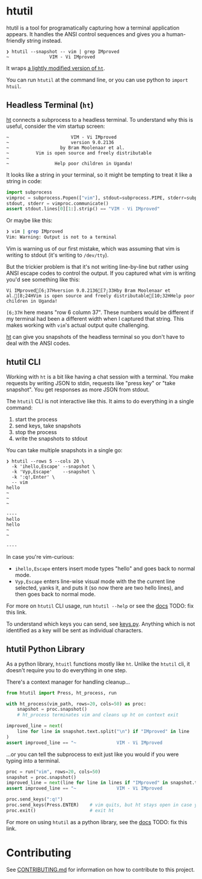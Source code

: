# htutil

htutil is a tool for programatically capturing how a terminal application appears.
It handles the ANSI control sequences and gives you a human-friendly string instead.

```
❯ htutil --snapshot -- vim | grep IMproved
~               VIM - Vi IMproved
```
It wraps [a lightly modified version of `ht`](https://github.com/MatrixManAtYrService/ht).

You can run `htutil` at the command line, or you can use python to `import htuil`.

## Headless Terminal (`ht`)

[ht](https://github.com/andyk/ht) connects a subprocess to a headless terminal.
To understand why this is useful, consider the vim startup screen:
```
~                       VIM - Vi IMproved
~                       version 9.0.2136
~                   by Bram Moolenaar et al.
~          Vim is open source and freely distributable
~
~                 Help poor children in Uganda!
````

It looks like a string in your terminal, so it might be tempting to treat it like a string in code:

```python
import subprocess
vimproc = subprocess.Popen(["vim"], stdout=subprocess.PIPE, stderr=subprocess.PIPE, text=True)
stdout, stderr = vimproc.communicate()
assert stdout.lines[0][1:].strip() == "VIM - Vi IMproved"
```

Or maybe like this:

```bash
❯ vim | grep IMproved
Vim: Warning: Output is not to a terminal
```

Vim is warning us of our first mistake, which was assuming that vim is writing to stdout (it's writing to `/dev/tty`).

But the trickier problem is that it's not writing line-by-line but rather using ANSI escape codes to control the output.
If you captured what vim is writing you'd see something like this:

```
Vi IMproved[6;37Hversion 9.0.2136[7;33Hby Bram Moolenaar et al.[8;24HVim is open source and freely distributable[10;32HHelp poor children in Uganda!
```

`[6;37H` here means "row 6 column 37".
These numbers would be different if my terminal had been a different width when I captured that string.
This makes working with `vim`'s actual output quite challenging.

[ht](https://github.com/andyk/ht) can give you snapshots of the headless terminal so you don't have to deal with the ANSI codes.

## htutil CLI

Working with `ht` is a bit like having a chat session with a terminal.
You make requests by writing JSON to stdin, requests like "press key" or "take snapshot".
You get responses as more JSON from stdout.

The `htutil` CLI is not interactive like this.
It aims to do everything in a single command:

1. start the process
2. send keys, take snapshots
3. stop the process
4. write the snapshots to stdout

You can take multiple snapshots in a single go:

```
❯ htutil --rows 5 --cols 20 \
  -k 'ihello,Escape' --snapshot \
  -k 'Vyp,Escape'    --snapshot \
  -k ':q!,Enter' \
  -- vim
hello
~
~
~

----
hello
hello
~
~

----
```

In case you're vim-curious:

- `ihello,Escape` enters insert mode types "hello" and goes back to normal mode.
- `Vyp,Escape` enters line-wise visual mode with the the current line selected, yanks it, and puts it (so now there are two hello lines), and then goes back to normal mode.

For more on `htutil` CLI usage, run `htutil --help` or see the [docs]() TODO: fix this link.

To understand which keys you can send, see [keys.py](src/htutil/keys.py).
Anything which is not identified as a key will be sent as individual characters.

## htutil Python Library

As a python library, `htuitl` functions mostly like `ht`.
Unlike the `htutil` cli, it doesn't require you to do everything in one step.

There's a context manager for handling cleanup...
```python
from htutil import Press, ht_process, run

with ht_process(vim_path, rows=20, cols=50) as proc:
    snapshot = proc.snapshot()
    # ht_process terminates vim and cleans up ht on context exit

improved_line = next(
    line for line in snapshot.text.split("\n") if "IMproved" in line
)
assert improved_line == "~               VIM - Vi IMproved                 "
```

...or you can tell the subprocess to exit just like you would if you were typing into a terminal.
```python
proc = run("vim", rows=20, cols=50)
snapshot = proc.snapshot()
improved_line = next(line for line in lines if "IMproved" in snapshot.text.split('\n'))
assert improved_line == "~               VIM - Vi IMproved                 "

proc.send_keys(":q!")
proc.send_keys(Press.ENTER)    # vim quits, but ht stays open in case you want to take another snapshot
proc.exit()                    # exit ht
```

For more on using `htutil` as a python library, see the [docs]() TODO: fix this link.

# Contributing

See [CONTRIBUTING.md](CONTRIBUTING.md) for information on how to contribute to this project.
